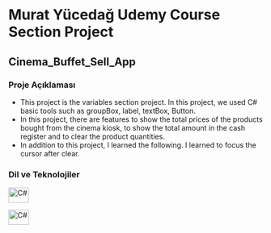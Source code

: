 # Murat Yücedağ Udemy Course Section Project 
## Cinema_Buffet_Sell_App

<h3>Proje Açıklaması</h3>

- This project is the variables section project. In this project, we used C# basic tools such as groupBox, label, textBox, Button.
- In this project, there are features to show the total prices of the products bought from the cinema kiosk, to show the total amount in the cash register and to clear the product quantities.
- In addition to this project, I learned the following. I learned to focus the cursor after clear.

<h3>Dil ve Teknolojiler</h3>
<p >  
  <img
  src="Cinema_Buffet_Sell_App\Cinema_Buffet_Sell_App\assets\c--4.svg"
  alt="C#"
   width="40"  height="30"/>
  
  <img
  src="Cinema_Buffet_Sell_App\Cinema_Buffet_Sell_App\assets\netframework-1.svg"
  alt="C#"
   width="40"  height="30"/> 
  
</p>

